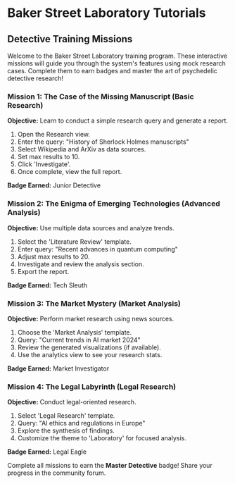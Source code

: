 # Baker Street Laboratory Tutorials

## Detective Training Missions

Welcome to the Baker Street Laboratory training program. These interactive missions will guide you through the system's features using mock research cases. Complete them to earn badges and master the art of psychedelic detective research!

### Mission 1: The Case of the Missing Manuscript (Basic Research)

**Objective:** Learn to conduct a simple research query and generate a report.

1. Open the Research view.
2. Enter the query: "History of Sherlock Holmes manuscripts"
3. Select Wikipedia and ArXiv as data sources.
4. Set max results to 10.
5. Click 'Investigate'.
6. Once complete, view the full report.

**Badge Earned:** Junior Detective

### Mission 2: The Enigma of Emerging Technologies (Advanced Analysis)

**Objective:** Use multiple data sources and analyze trends.

1. Select the 'Literature Review' template.
2. Enter query: "Recent advances in quantum computing"
3. Adjust max results to 20.
4. Investigate and review the analysis section.
5. Export the report.

**Badge Earned:** Tech Sleuth

### Mission 3: The Market Mystery (Market Analysis)

**Objective:** Perform market research using news sources.

1. Choose the 'Market Analysis' template.
2. Query: "Current trends in AI market 2024"
3. Review the generated visualizations (if available).
4. Use the analytics view to see your research stats.

**Badge Earned:** Market Investigator

### Mission 4: The Legal Labyrinth (Legal Research)

**Objective:** Conduct legal-oriented research.

1. Select 'Legal Research' template.
2. Query: "AI ethics and regulations in Europe"
3. Explore the synthesis of findings.
4. Customize the theme to 'Laboratory' for focused analysis.

**Badge Earned:** Legal Eagle

Complete all missions to earn the **Master Detective** badge! Share your progress in the community forum.